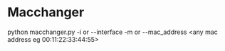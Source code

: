 # Macchanger
python macchanger.py  -i or  --interface  <interface> -m  or --mac_address  <any mac address eg 00:11:22:33:44:55> 
